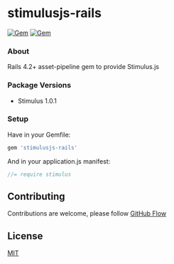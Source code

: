 # stimulusjs-rails

[![Gem](https://img.shields.io/gem/v/stimulusjs-rails.svg)](https://rubygems.org/gems/stimulusjs-rails)
[![Gem](https://img.shields.io/gem/dt/stimulusjs-rails.svg)](https://rubygems.org/gems/stimulusjs-rails)

### About

Rails 4.2+ asset-pipeline gem to provide Stimulus.js

### Package Versions

- Stimulus 1.0.1

### Setup

Have in your Gemfile:

```ruby
gem 'stimulusjs-rails'
```

And in your application.js manifest:

```js
//= require stimulus
```

## Contributing

Contributions are welcome, please follow [GitHub Flow](https://guides.github.com/introduction/flow/index.html)

## License

[MIT](LICENSE.md)
